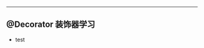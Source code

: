 -------------------------------------------------------------------------------

## @Decorator 装饰器学习

+ test
